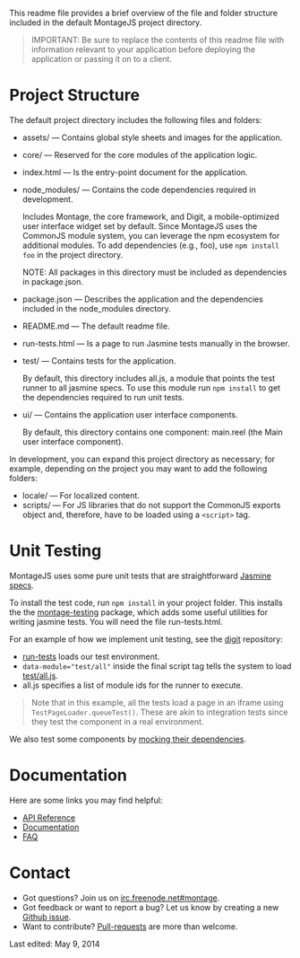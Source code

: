 
This readme file provides a brief overview of the file and folder structure
included in the default MontageJS project directory.

>IMPORTANT: Be sure to replace the contents of this readme file with information
relevant to your application before deploying the application or passing it on to
a client.

Project Structure
============

The default project directory includes the following files and folders:

* assets/ — Contains global style sheets and images for the application.
* core/  —  Reserved for the core modules of the application logic.
* index.html  —  Is the entry-point document for the application.
* node_modules/  —  Contains the code dependencies required in development.

    Includes Montage, the core framework, and Digit, a mobile-optimized user
    interface widget set by default. Since MontageJS uses the CommonJS module
    system, you can leverage the npm ecosystem for additional modules. To add
    dependencies (e.g., foo), use `npm install foo` in the project directory.

    NOTE: All packages in this directory must be included as dependencies
    in package.json.

* package.json  —  Describes the application and the dependencies included in
            the node_modules directory.
* README.md  —  The default readme file.
* run-tests.html  —  Is a page to run Jasmine tests manually in the browser.
* test/  —  Contains tests for the application.

    By default, this directory includes all.js, a module that points the test runner
    to all jasmine specs. To use this module run `npm install` to get the dependencies
    required to run unit tests.

* ui/  —  Contains the application user interface components.

    By default, this directory contains one component: main.reel (the Main
    user interface component).

In development, you can expand this project directory as necessary; for example,
depending on the project you may want to add the following folders:

* locale/  —  For localized content.
* scripts/  —  For JS libraries that do not support the CommonJS exports object
           and, therefore, have to be loaded using a `<script>` tag.

Unit Testing
============

MontageJS uses some pure unit tests that are straightforward [Jasmine specs][1].

To install the test code, run `npm install` in your project folder. This installs the
the [montage-testing][2] package, which adds some useful utilities for writing
jasmine tests. You will need the file run-tests.html.

For an example of how we implement unit testing, see the [digit][3] repository:

* [run-tests][4] loads our test environment.
* `data-module="test/all"` inside the final script tag tells the system to load [test/all.js][5].
* all.js specifies a list of module ids for the runner to execute.

>Note that in this example, all the tests load a page in an iframe using
`TestPageLoader.queueTest()`. These are akin to integration tests since they test
the component in a real environment.

We also test some components by [mocking their dependencies][6].

Documentation
============

Here are some links you may find helpful:

* [API Reference][7]
* [Documentation][8]
* [FAQ][9]

Contact
======

* Got questions? Join us on [irc.freenode.net#montage][10].
* Got feedback or want to report a bug? Let us know by creating a new [Github issue][11].
* Want to contribute? [Pull-requests][12] are more than welcome.

[1]: https://github.com/montagejs/montage/blob/master/test/core/super-spec.js        "Jasmine specs"
[2]: https://github.com/montagejs/montage-testing        "montage-testing"
[3]: https://github.com/montagejs/digit        "digit"
[4]: https://github.com/montagejs/digit/blob/master/run-tests.html        "run-tests"
[5]: https://github.com/montagejs/digit/tree/master/test        "test/all.js"
[6]: https://github.com/montagejs/montage/blob/master/test/base/abstract-button-spec.js        "mocking their dependencies"
[7]: http://montagejs.org/api/        "API Reference"
[8]: http://montagejs.org/docs/        "Documentation"
[9]: http://montagejs.org/docs/faq.html        "FAQ"
[10]: http://webchat.freenode.net/?channels=montage        "irc.freenode.net#montage"
[11]: https://github.com/montagejs/montage/issues        "Github issue"
[12]: https://github.com/montagejs/montage/pulls        "Pull-requests"

Last edited: May 9, 2014

